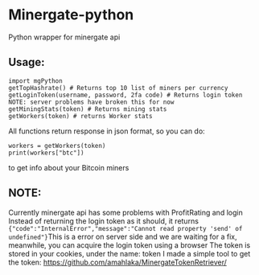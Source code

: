 # Minergate-python
Python wrapper for minergate api
## Usage:
```
import mgPython
getTopHashrate() # Returns top 10 list of miners per currency
getLoginToken(username, password, 2fa code) # Returns login token NOTE: server problems have broken this for now
getMiningStats(token) # Returns mining stats
getWorkers(token) # returns Worker stats
```

All functions return response in json format, so you can do:
```
workers = getWorkers(token)
print(workers["btc"])
```
to get info about your Bitcoin miners

## NOTE:
Currently minergate api has some problems with ProfitRating and login
Instead of returning the login token as it should, it returns `{"code":"InternalError","message":"Cannot read property 'send' of undefined"}`This is a error on server side and we are waiting for a fix, meanwhile, you can acquire the login token using a browser
The token is stored in your cookies, under the name: token
I made a simple tool to get the token: https://github.com/amahlaka/MinergateTokenRetriever/
